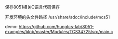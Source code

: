 保存8051相关C语言代码保存


开发环境的头文件路径
/usr/share/sdcc/include/mcs51


demo:
https://github.com/hungtcs-lab/8051-examples/blob/master/Modules/TCS34725/src/main.c
